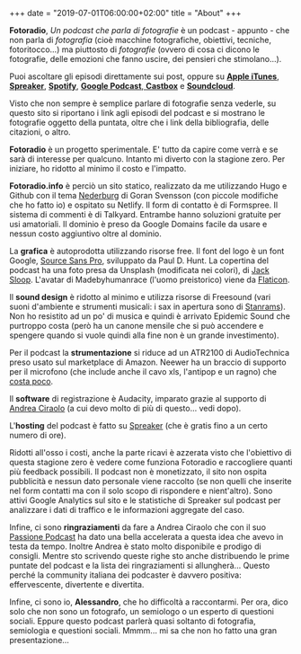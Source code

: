 +++
date = "2019-07-01T06:00:00+02:00"
title = "About"
+++

**Fotoradio**, _Un podcast che parla di fotografie_ è un podcast - appunto - che non parla di _fotografia_ (cioè macchine fotografiche, obiettivi, tecniche, fotoritocco...) ma piuttosto di _fotografie_ (ovvero di cosa ci dicono le fotografie, delle emozioni che fanno uscire, dei pensieri che stimolano...).

Puoi ascoltare gli episodi direttamente sui post, oppure su <a href="https://podcasts.apple.com/it/podcast/fotoradio-un-podcast-sulle-fotografie/id1473090985">**Apple iTunes**</a>, <a href="https://www.spreaker.com/show/fotoradio-un-podcast-sulle-fotografie">**Spreaker**</a>, <a href="https://open.spotify.com/show/3dzBBFOJD2gaz2pRdhlzYh">**Spotify**</a>, <a href="https://www.google.com/podcasts?feed=aHR0cHM6Ly93d3cuc3ByZWFrZXIuY29tL3Nob3cvMzYwNzI4OS9lcGlzb2Rlcy9mZWVk">**Google Podcast**<a href="https://castbox.fm/channel/Fotoradio-un-podcast-sulle-fotografie-id2203635?country=it">, **Castbox**</a> e <a href="https://soundcloud.com/user-153455998">**Soundcloud**</a>.

Visto che non sempre è semplice parlare di fotografie senza vederle, su questo sito si riportano i link agli episodi del podcast e si mostrano le fotografie oggetto della puntata, oltre che i link della bibliografia, delle citazioni, o altro.

**Fotoradio** è un progetto sperimentale. E' tutto da capire come verrà e se sarà di interesse per qualcuno. Intanto mi diverto con la stagione zero.
Per iniziare, ho ridotto al minimo il costo e l'impatto.

**Fotoradio.info** è perciò un sito statico, realizzato da me utilizzando Hugo e Github con il tema <a href="https://themes.gohugo.io/hugo-nederburg-theme/">Nederburg</a> di Goran Svensson (con piccole modifiche che ho fatto io) e ospitato su Netlify.
Il form di contatto è di Formspree. Il sistema di commenti è di Talkyard. Entrambe hanno soluzioni gratuite per usi amatoriali.
Il dominio è preso da Google Domains facile da usare e nessun costo aggiuntivo oltre al dominio.

La **grafica** è autoprodotta utilizzando risorse free. Il font del logo è un font Google, <a href="https://fonts.google.com/specimen/Source+Sans+Pro">Source Sans Pro</a>, sviluppato da Paul D. Hunt. La copertina del podcast ha una foto presa da Unsplash (modificata nei colori), di <a href="https://unsplash.com/@jacksloop">Jack Sloop</a>.
L'avatar di Madebyhumanrace (l'uomo preistorico) viene da <a href="https://www.flaticon.com">Flaticon</a>.

Il **sound design** è ridotto al minimo e utilizza risorse di Freesound (vari suoni d'ambiente e strumenti musicali: i sax in apertura sono di <a href="https://freesound.org/people/stanrams/">Stanrams</a>).
Non ho resistito ad un po' di musica e quindi è arrivato Epidemic Sound che purtroppo costa (però ha un canone mensile che si può accendere e spengere quando si vuole quindi alla fine non è un grande investimento).

Per il podcast la **strumentazione** si riduce ad un ATR2100 di AudioTechnica preso usato sul marketplace di Amazon. Neewer ha un braccio di supporto per il microfono (che include anche il cavo xls, l'antipop e un ragno) che <a href="https://www.amazon.it/gp/product/B01HTI2MRO/ref=ppx_yo_dt_b_asin_title_o03_s01?ie=UTF8&psc=1">costa poco</a>.

Il **software** di registrazione è Audacity, imparato grazie al supporto di <a href="https://www.officine.me/">Andrea Ciraolo</a> (a cui devo molto di più di questo... vedi dopo).

L'**hosting** del podcast è fatto su <a href="https://www.spreaker.com/">Spreaker</a> (che è gratis fino a un certo numero di ore).

Ridotti all'osso i costi, anche la parte ricavi è azzerata visto che l'obiettivo di questa stagione zero è vedere come funziona Fotoradio e raccogliere quanti più feedback possibili.
Il podcast non è monetizzato, il sito non ospita pubblicità e nessun dato personale viene raccolto (se non quelli che inserite nel form contatti ma con il solo scopo di rispondere e nient'altro). Sono attivi Google Analytics sul sito e le statistiche di Spreaker sul podcast per analizzare i dati di traffico e le informazioni aggregate del caso.

Infine, ci sono **ringraziamenti** da fare a Andrea Ciraolo che con il suo <a href="https://www.spreaker.com/show/passione-podcast">Passione Podcast</a> ha dato una bella accelerata a questa idea che avevo in testa da tempo. Inoltre Andrea è stato molto disponibile e prodigo di consigli.
Mentre sto scrivendo queste righe sto anche distribuendo le prime puntate del podcast e la lista dei ringraziamenti si allungherà... Questo perché la community italiana dei podcaster è davvero positiva: effervescente, divertente e divertita.

Infine, ci sono io, **Alessandro**, che ho difficoltà a raccontarmi. Per ora, dico solo che non sono un fotografo, un semiologo o un esperto di questioni sociali. Eppure questo podcast parlerà quasi soltanto di fotografia, semiologia e questioni sociali. Mmmm... mi sa che non ho fatto una gran presentazione...
